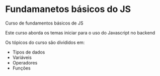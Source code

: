 # Fundamanetos básicos do JS
Curso de fundamentos básicos de JS

Este curso aborda os temas iniciar para o uso do Javascript no backend

Os tópicos do curso são divididos em:
* Tipos de dados
* Variáveis
* Operadores
* Funções